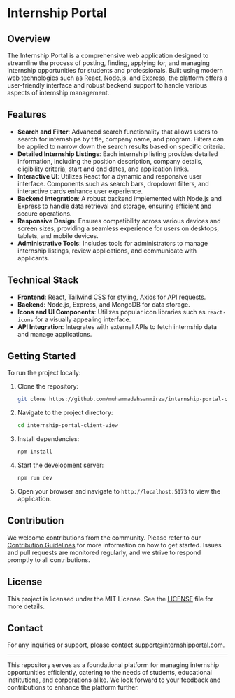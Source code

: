 # Internship Portal

## Overview

The Internship Portal is a comprehensive web application designed to streamline the process of posting, finding, applying for, and managing internship opportunities for students and professionals. Built using modern web technologies such as React, Node.js, and Express, the platform offers a user-friendly interface and robust backend support to handle various aspects of internship management.

## Features
- **Search and Filter**: Advanced search functionality that allows users to search for internships by title, company name, and program. Filters can be applied to narrow down the search results based on specific criteria.
- **Detailed Internship Listings**: Each internship listing provides detailed information, including the position description, company details, eligibility criteria, start and end dates, and application links.
- **Interactive UI**: Utilizes React for a dynamic and responsive user interface. Components such as search bars, dropdown filters, and interactive cards enhance user experience.
- **Backend Integration**: A robust backend implemented with Node.js and Express to handle data retrieval and storage, ensuring efficient and secure operations.
- **Responsive Design**: Ensures compatibility across various devices and screen sizes, providing a seamless experience for users on desktops, tablets, and mobile devices.
- **Administrative Tools**: Includes tools for administrators to manage internship listings, review applications, and communicate with applicants.

## Technical Stack

- **Frontend**: React, Tailwind CSS for styling, Axios for API requests.
- **Backend**: Node.js, Express, and MongoDB for data storage.
- **Icons and UI Components**: Utilizes popular icon libraries such as `react-icons` for a visually appealing interface.
- **API Integration**: Integrates with external APIs to fetch internship data and manage applications.

## Getting Started

To run the project locally:

1. Clone the repository:
   ```sh
   git clone https://github.com/muhammadahsanmirza/internship-portal-client-view.git
   ```
2. Navigate to the project directory:
   ```sh
   cd internship-portal-client-view
   ```
3. Install dependencies:
   ```sh
   npm install
   ```
4. Start the development server:
   ```sh
   npm run dev
   ```
5. Open your browser and navigate to `http://localhost:5173` to view the application.

## Contribution

We welcome contributions from the community. Please refer to our [Contribution Guidelines](CONTRIBUTING.md) for more information on how to get started. Issues and pull requests are monitored regularly, and we strive to respond promptly to all contributions.

## License

This project is licensed under the MIT License. See the [LICENSE](LICENSE) file for more details.

## Contact

For any inquiries or support, please contact [support@internshipportal.com](mailto:work.muhammadahsan@gmail.com).

---

This repository serves as a foundational platform for managing internship opportunities efficiently, catering to the needs of students, educational institutions, and corporations alike. We look forward to your feedback and contributions to enhance the platform further.